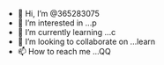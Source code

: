 - 👋 Hi, I’m @365283075
- 👀 I’m interested in ...p
- 🌱 I’m currently learning ...c
- 💞️ I’m looking to collaborate on ...learn
- 📫 How to reach me ...QQ

<!---
365283075/365283075 is a ✨ special ✨ repository because its `README.md` (this file) appears on your GitHub profile.
You can click the Preview link to take a look at your changes.
--->
